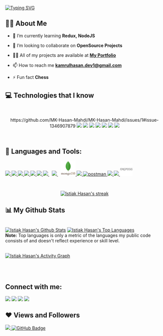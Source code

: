 [![Typing SVG](https://readme-typing-svg.herokuapp.com?font=Fira+Code&size=22&pause=1000&color=093FF7&background=D525FF00&width=435&lines=Hi+there%2C+I'm+Kamrul+Hasan)](https://git.io/typing-svg)

## 🙋‍♂️ About Me
- 🌱 I’m currently learning **Redux, NodeJS**

- 👯 I’m looking to collaborate on **OpenSource Projects**

- 👨‍💻 All of my projects are available at **[My Portfolio](https://portfolio-dev-d085d.web.app/)**

- 📫 How to reach me **kamrulhasan.dev1@gmail.com**

- ⚡ Fun fact **Chess**

## :computer: Technologies that I know
<br>
<p align="center">
https://github.com/MK-Hasan-Mahdi/MK-Hasan-Mahdi/issues/1#issue-1346907879

<img src="https://github.com/mir-hussain/mir-hussain/blob/main/images/icons/css.png"/>
<img src="https://github.com/mir-hussain/mir-hussain/blob/main/images/icons/JavaScript.png"/>
<img src="https://github.com/mir-hussain/mir-hussain/blob/main/images/icons/react.png"/>
<img src="https://github.com/mir-hussain/mir-hussain/blob/main/images/icons/tailwind.png"/>
<img src="https://github.com/mir-hussain/mir-hussain/blob/main/images/icons/Bootsrap.png"/>
<img src="https://github.com/mir-hussain/mir-hussain/blob/main/images/icons/node.png"/>
<img src="https://github.com/mir-hussain/mir-hussain/blob/main/images/icons/express.png"/>
</p><br/>

## 🚀 Languages and Tools:

<p align="left"> 
    <a href="https://www.java.com" target="_blank">  </a>
    <a href="https://reactjs.org/" target="_blank"> <img src="https://img.icons8.com/color/48/000000/react-native.png"/> </a>
    <a href="https://spring.io/projects/spring-boot" target="_blank"> </a> 
    <a href="https://developer.mozilla.org/en-US/docs/Web/JavaScript" target="_blank"> <img src="https://img.icons8.com/color/48/000000/javascript.png"/> </a> 
    <a href="https://www.w3.org/html/" target="_blank"> <img src="https://img.icons8.com/color/48/000000/html-5.png"/> </a> 
    <a href="https://www.w3schools.com/css/" target="_blank"> <img src="https://img.icons8.com/color/48/000000/css3.png"/> </a> 
    <a href="https://getbootstrap.com" target="_blank"> <img src="https://img.icons8.com/color/48/000000/bootstrap.png"/> </a> 
    <a href="https://www.php.org" target="_blank"> <img src="https://img.icons8.com/ios/50/000000/php.png"/> </a> 
    <a style="padding-right:8px;" href="https://nodejs.org" target="_blank"> <img src="https://img.icons8.com/color/48/000000/nodejs.png"/> </a> 
    <a style="padding-right:8px;" href="https://www.mysql.com/" target="_blank"> <img src="https://img.icons8.com/fluent/50/000000/mysql-logo.png"/> </a>
    <a href="https://www.mongodb.com/" target="_blank"> <img src="https://raw.githubusercontent.com/devicons/devicon/master/icons/mongodb/mongodb-original-wordmark.svg" alt="mongodb" width="48" height="48"/> </a> 
    <a href="https://firebase.google.com/" target="_blank"> <img src="https://img.icons8.com/color/48/000000/firebase.png"/> </a> 
    <a href="https://postman.com" target="_blank"> <img src="https://www.vectorlogo.zone/logos/getpostman/getpostman-icon.svg" alt="postman" width="45" height="45"/> </a>   
    <a href="https://git-scm.com/" target="_blank"> <img src="https://img.icons8.com/color/48/000000/git.png"/> </a> 
    <a href="https://www.jenkins.io" target="_blank"> </a> 
    <a href="https://redux.js.org" target="_blank"> <img src="https://img.icons8.com/color/48/000000/redux.png"/> </a>
    <a href="https://expressjs.com" target="_blank"> <img src="https://raw.githubusercontent.com/devicons/devicon/master/icons/express/express-original-wordmark.svg" alt="express" width="40" height="40"/> </a>
</p>

<!-- [![React Badge](https://img.shields.io/badge/-React-61DBFB?style=for-the-badge&labelColor=black&logo=react&logoColor=61DBFB)](#)  [![Javascript Badge](https://img.shields.io/badge/-Javascript-F0DB4F?style=for-the-badge&labelColor=black&logo=javascript&logoColor=F0DB4F)](#) [![Typescript Badge](https://img.shields.io/badge/-Typescript-007acc?style=for-the-badge&labelColor=black&logo=typescript&logoColor=007acc)](#) [![Nodejs Badge](https://img.shields.io/badge/-Nodejs-3C873A?style=for-the-badge&labelColor=black&logo=node.js&logoColor=3C873A)](#) [![GraphQL Badge](https://img.shields.io/badge/-GraphQl-e535ab?style=for-the-badge&labelColor=black&logo=node.js&logoColor=e535ab)](#) -->
<br/>

<p align="center">
    <a href="https://github.com/istiakhasan/github-readme-streak-stats">
        <img title="🔥 Get streak stats for your profile at git.io/streak-stats" alt="Istiak Hasan's streak" src="https://github-readme-streak-stats.herokuapp.com/?user=istiakhasan&theme=black-ice&hide_border=true&stroke=0000&background=060A0CD0"/>
    </a>
</p>

## 📊 My Github Stats

  <br/>
    <a href="https://github.com/istiakhasan/github-readme-stats"><img alt="Istiak Hasan's Github Stats" src="https://github-readme-stats.vercel.app/api?username=istiakhasan&show_icons=true&count_private=true&theme=react&hide_border=true&bg_color=0D1117" /></a>
  <a href="https://github.com/istiakhasan/github-readme-stats"><img alt="Istiak Hasan's Top Languages" src="https://github-readme-stats.vercel.app/api/top-langs/?username=istiakhasan&langs_count=8&count_private=true&layout=compact&theme=react&hide_border=true&bg_color=0D1117" /></a>
  <br/>
  <b>Note:</b> Top languages is only a metric of the languages my public code consists of and doesn't reflect experience or skill level.


<br/>
<br/>

<a href="https://github.com/istiakhasan/github-readme-activity-graph"><img alt="Istiak Hasan's Activity Graph" src="https://activity-graph.herokuapp.com/graph?username=istiakhasan&bg_color=0D1117&color=5BCDEC&line=5BCDEC&point=FFFFFF&hide_border=true" /></a>

<br/>
<br/>

## Connect with me:
<p align="left">

<a href = "https://www.linkedin.com/in/istiak-hasan-321706153/"><img src="https://img.icons8.com/fluent/48/000000/linkedin.png"/></a>
<a href = ""><img src="https://img.icons8.com/fluent/48/000000/twitter.png"/></a>
<a href = "https://www.instagram.com/istieak_hasan/"><img src="https://img.icons8.com/fluent/48/000000/instagram-new.png"/></a>
<a href = "https://www.facebook.com/Istieak"><img src="https://img.icons8.com/fluency/48/000000/facebook.png"/></a>


</p>

## ❤ Views and Followers
<a href="https://github.com/Meghna-DAS/github-profile-views-counter">
    <img src="https://komarev.com/ghpvc/?username=SubhamRaoniar28">
</a>
<a href="https://github.com/istiakhasan?tab=followers"><img src="https://img.shields.io/github/followers/istiakhasan?label=Followers&style=social" alt="GitHub Badge"></a>
